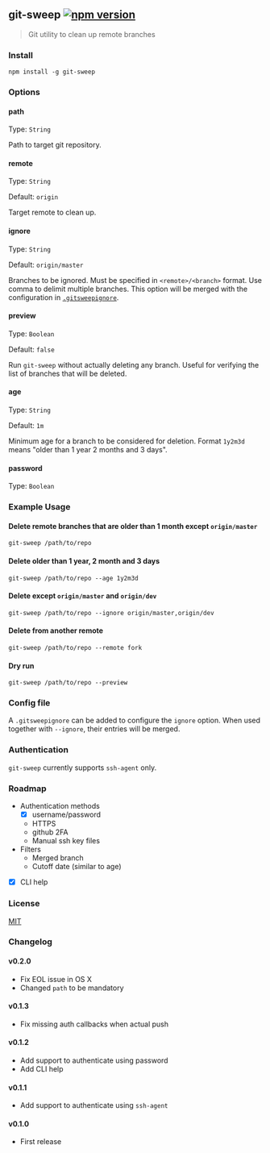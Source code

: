 git-sweep [![npm version](https://badge.fury.io/js/git-sweep.svg)](https://badge.fury.io/js/git-sweep)
---------
> Git utility to clean up remote branches


### Install
```
npm install -g git-sweep
```

### Options

#### path

Type: `String`

Path to target git repository.

#### remote

Type: `String`

Default: `origin`

Target remote to clean up.

#### ignore

Type: `String`

Default: `origin/master`

Branches to be ignored. Must be specified in `<remote>/<branch>` format. Use comma to delimit multiple branches.
This option will be merged with the configuration in [`.gitsweepignore`](#config-file).

#### preview

Type: `Boolean`

Default: `false`

Run `git-sweep` without actually deleting any branch. Useful for verifying the list of branches that will be deleted.

#### age

Type: `String`

Default: `1m`

Minimum age for a branch to be considered for deletion. Format `1y2m3d` means "older than 1 year 2 months and 3 days".

#### password

Type: `Boolean`


### Example Usage

#### Delete remote branches that are older than 1 month except `origin/master`
```
git-sweep /path/to/repo
```

#### Delete older than 1 year, 2 month and 3 days
```
git-sweep /path/to/repo --age 1y2m3d
```

#### Delete except `origin/master` and `origin/dev`
```
git-sweep /path/to/repo --ignore origin/master,origin/dev
```

#### Delete from another remote
```
git-sweep /path/to/repo --remote fork
```

#### Dry run
```
git-sweep /path/to/repo --preview
```


### Config file
A `.gitsweepignore` can be added to configure the `ignore` option.
When used together with `--ignore`, their entries will be merged.


### Authentication
`git-sweep` currently supports `ssh-agent` only.


### Roadmap
- Authentication methods
  - [x] username/password
  - HTTPS
  - github 2FA
  - Manual ssh key files
- Filters
  - Merged branch
  - Cutoff date (similar to age)
- [x] CLI help


### License
[MIT](LICENSE)


### Changelog

#### v0.2.0
- Fix EOL issue in OS X
- Changed `path` to be mandatory

#### v0.1.3
- Fix missing auth callbacks when actual push

#### v0.1.2
- Add support to authenticate using password
- Add CLI help

#### v0.1.1
- Add support to authenticate using `ssh-agent`

#### v0.1.0
- First release

